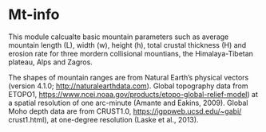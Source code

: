 # Mt-info

This module calcualte basic mountain parameters such as average mountain length (L), width (w), height (h), total crustal thickness (H) and erosion rate 
for three mordern collisional mountians, the Himalaya-Tibetan plateau, Alps and Zagros.

The shapes of mountain ranges are from Natural Earth’s physical vectors (version 4.1.0; http://naturalearthdata.com).
Global topography data from ETOPO1, https://www.ncei.noaa.gov/products/etopo-global-relief-model) at a spatial resolution of one arc-minute (Amante and Eakins, 2009).
Global Moho depth data are from CRUST1.0, https://igppweb.ucsd.edu/~gabi/ crust1.html), at one-degree resolution (Laske et al., 2013). 



